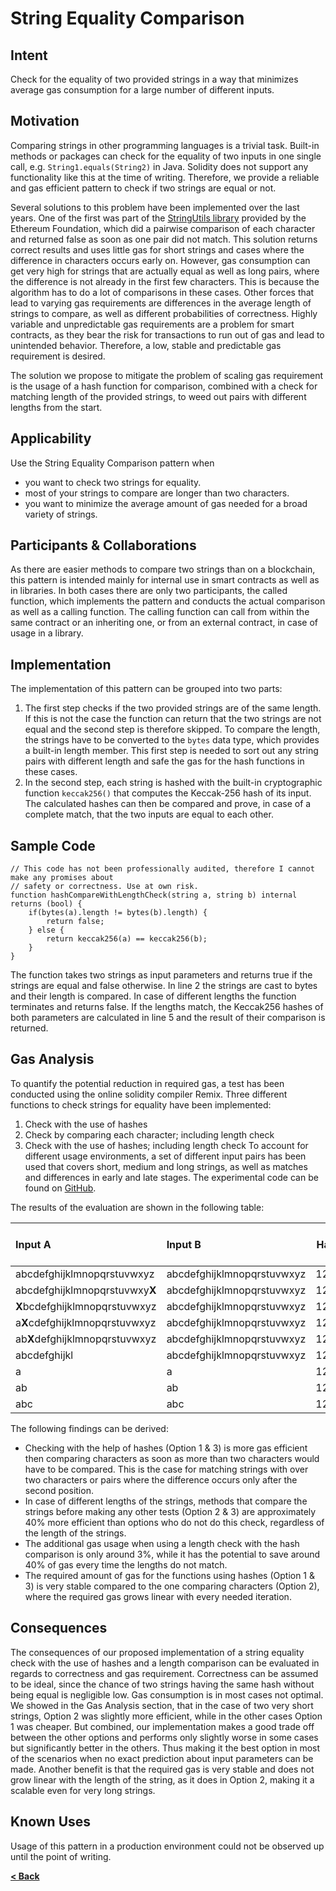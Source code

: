 # String Equality Comparison

## Intent

Check for the equality of two provided strings in a way that minimizes average gas consumption for a large number of different inputs.

## Motivation

Comparing strings in other programming languages is a trivial task. Built-in methods or packages can check for the equality of two inputs in one single call, e.g. `String1.equals(String2)` in Java. Solidity does not support any functionality like this at the time of writing. Therefore, we provide a reliable and gas efficient pattern to check if two strings are equal or not.

Several solutions to this problem have been implemented over the last years. One of the first was part of the [StringUtils library](https://github.com/ethereum/dapp-bin/blob/master/library/stringUtils.sol) provided by the Ethereum Foundation, which did a pairwise comparison of each character and returned false as soon as one pair did not match. This solution returns correct results and uses little gas for short strings and cases where the difference in characters occurs early on. However, gas consumption can get very high for strings that are actually equal as well as long pairs, where the difference is not already in the first few characters. This is because the algorithm has to do a lot of comparisons in these cases. Other forces that lead to varying gas requirements are differences in the average length of strings to compare, as well as different probabilities of correctness. Highly variable and unpredictable gas requirements are a problem for smart contracts, as they bear the risk for transactions to run out of gas and lead to unintended behavior. Therefore, a low, stable and predictable gas requirement is desired.

The solution we propose to mitigate the problem of scaling gas requirement is the usage of a hash function for comparison, combined with a check for matching length of the provided strings, to weed out pairs with different lengths from the start.

## Applicability

Use the String Equality Comparison pattern when
* you want to check two strings for equality.
* most of your strings to compare are longer than two characters.
* you want to minimize the average amount of gas needed for a broad variety of strings.

## Participants & Collaborations

As there are easier methods to compare two strings than on a blockchain, this pattern is intended mainly for internal use in smart contracts as well as in libraries. In both cases there are only two participants, the called function, which implements the pattern and conducts the actual comparison as well as a calling function. The calling function can call from within the same contract or an inheriting one, or from an external contract, in case of usage in a library.

## Implementation

The implementation of this pattern can be grouped into two parts:
1. The first step checks if the two provided strings are of the same length. If this is not the case the function can return that the two strings are not equal and the second step is therefore skipped. To compare the length, the strings have to be converted to the `bytes` data type, which provides a built-in length member. This first step is needed to sort out any string pairs with different length and safe the gas for the hash functions in these cases.
2. In the second step, each string is hashed with the built-in cryptographic function `keccak256()` that computes the Keccak-256 hash of its input. The calculated hashes can then be compared and prove, in case of a complete match, that the two inputs are equal to each other.

## Sample Code

```Solidity
// This code has not been professionally audited, therefore I cannot make any promises about
// safety or correctness. Use at own risk.
function hashCompareWithLengthCheck(string a, string b) internal returns (bool) {
    if(bytes(a).length != bytes(b).length) {
        return false;
    } else {
        return keccak256(a) == keccak256(b);
    }
}
```

The function takes two strings as input parameters and returns true if the strings are equal and false otherwise. In line 2 the strings are cast to bytes and their length is compared. In case of different lengths the function terminates and returns false. If the lengths match, the Keccak256 hashes of both parameters are calculated in line 5 and the result of their comparison is returned. 

## Gas Analysis

To quantify the potential reduction in required gas, a test has been conducted using the online solidity compiler Remix. Three different functions to check strings for equality have been implemented:
1. Check with the use of hashes
2. Check by comparing each character; including length check
3. Check with the use of hashes; including length check
To account for different usage environments, a set of different input pairs has been used that covers short, medium and long strings, as well as matches and differences in early and late stages. The experimental code can be found on [GitHub](https://github.com/fravoll/solidity-patterns/blob/master/StringEqualityComparison/StringEqualityComparisonGasExample.sol).


The results of the evaluation are shown in the following table:

| Input A                    | Input B                    | Hash  | Character + Length | Hash + Length |
| :-------------             |:-------------              | -----:| ------------------:|--------------:|
| abcdefghijklmnopqrstuvwxyz | abcdefghijklmnopqrstuvwxyz | 1225  | 7062               | 1261
| abcdefghijklmnopqrstuvwxy**X** | abcdefghijklmnopqrstuvwxyz      |   1225 | 7012 | 1261
| **X**bcdefghijklmnopqrstuvwxyz | abcdefghijklmnopqrstuvwxyz      |    1225 | 912 | 1261
| a**X**cdefghijklmnopqrstuvwxyz | abcdefghijklmnopqrstuvwxyz      |    1225 | 1156 | 1261
| ab**X**defghijklmnopqrstuvwxyz | abcdefghijklmnopqrstuvwxyz      |    1225 | 1400 | 1261
| abcdefghijkl | abcdefghijklmnopqrstuvwxyz      |    1225 | 690 | 707
| a | a      |    1225 | 962 | 1261
| ab | ab      |    1225 | 1156 | 1261
| abc | abc      |    1225 | 1450 | 1261

The following findings can be derived:
* Checking with the help of hashes (Option 1 & 3) is more gas efficient then comparing characters as soon as more than two characters would have to be compared. This is the case for matching strings with over two characters or pairs where the difference occurs only after the second position.
* In case of different lengths of the strings, methods that compare the strings before making any other tests (Option 2 & 3) are approximately 40% more efficient than options who do not do this check, regardless of the length of the strings.
* The additional gas usage when using a length check with the hash comparison is only around 3%, while it has the potential to save around 40% of gas every time the lengths do not match.
* The required amount of gas for the functions using hashes (Option 1 & 3) is very stable compared to the one comparing characters (Option 2), where the required gas grows linear with every needed iteration.

## Consequences

The consequences of our proposed implementation of a string equality check with the use of hashes and a length comparison can be evaluated in regards to correctness and gas requirement. Correctness can be assumed to be ideal, since the chance of two strings having the same hash without being equal is negligible low. Gas consumption is in most cases not optimal. We showed in the Gas Analysis section, that in the case of two very short strings, Option 2 was slightly more efficient, while in the other cases Option 1 was cheaper. But combined, our implementation makes a good trade off between the other options and performs only slightly worse in some cases but significantly better in the others. Thus making it the best option in most of the scenarios when no exact prediction about input parameters can be made. Another benefit is that the required gas is very stable and does not grow linear with the length of the string, as it does in Option 2, making it a scalable even for very long strings.

## Known Uses
Usage of this pattern in a production environment could not be observed up until the point of writing. 

[**< Back**](https://fravoll.github.io/solidity-patterns/)
